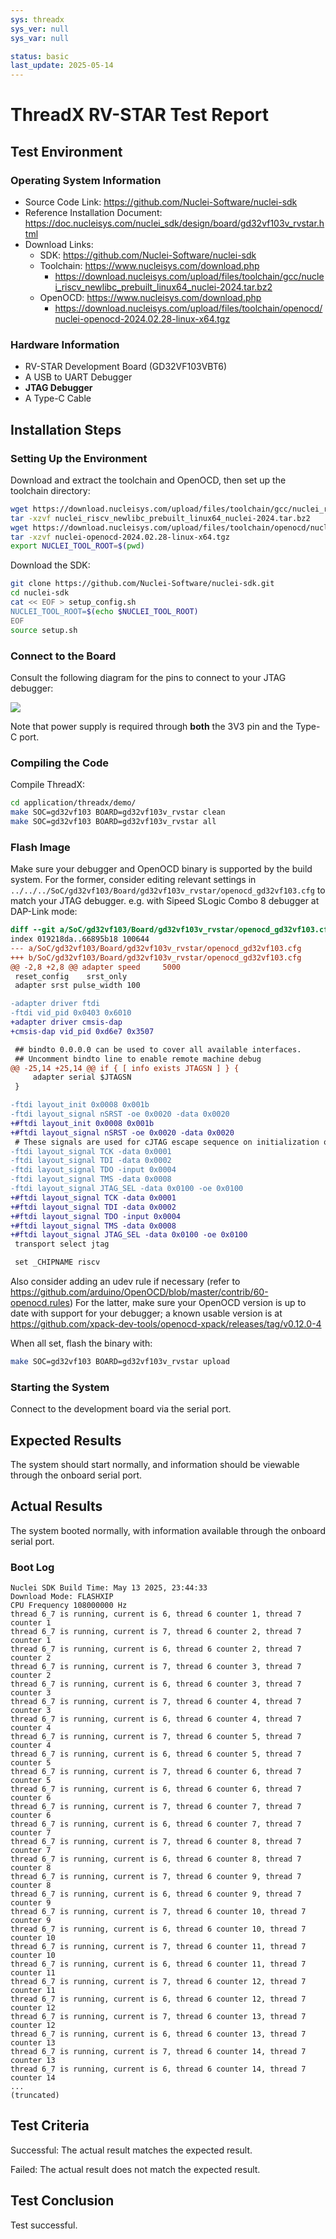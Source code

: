 ```yaml
---
sys: threadx
sys_ver: null
sys_var: null

status: basic
last_update: 2025-05-14
---
```


# ThreadX RV-STAR Test Report

## Test Environment

### Operating System Information

- Source Code Link: https://github.com/Nuclei-Software/nuclei-sdk
- Reference Installation Document: https://doc.nucleisys.com/nuclei_sdk/design/board/gd32vf103v_rvstar.html
- Download Links:
    - SDK: https://github.com/Nuclei-Software/nuclei-sdk
    - Toolchain: https://www.nucleisys.com/download.php
        - https://download.nucleisys.com/upload/files/toolchain/gcc/nuclei_riscv_newlibc_prebuilt_linux64_nuclei-2024.tar.bz2
    - OpenOCD: https://www.nucleisys.com/download.php
        - https://download.nucleisys.com/upload/files/toolchain/openocd/nuclei-openocd-2024.02.28-linux-x64.tgz

### Hardware Information

- RV-STAR Development Board (GD32VF103VBT6)
- A USB to UART Debugger
- **JTAG Debugger**
- A Type-C Cable

## Installation Steps

### Setting Up the Environment

Download and extract the toolchain and OpenOCD, then set up the toolchain directory:
```bash
wget https://download.nucleisys.com/upload/files/toolchain/gcc/nuclei_riscv_newlibc_prebuilt_linux64_nuclei-2024.tar.bz2
tar -xzvf nuclei_riscv_newlibc_prebuilt_linux64_nuclei-2024.tar.bz2
wget https://download.nucleisys.com/upload/files/toolchain/openocd/nuclei-openocd-2024.02.28-linux-x64.tgz
tar -xzvf nuclei-openocd-2024.02.28-linux-x64.tgz
export NUCLEI_TOOL_ROOT=$(pwd)
```

Download the SDK:
```bash
git clone https://github.com/Nuclei-Software/nuclei-sdk.git
cd nuclei-sdk
cat << EOF > setup_config.sh
NUCLEI_TOOL_ROOT=$(echo $NUCLEI_TOOL_ROOT)
EOF
source setup.sh
```

### Connect to the Board

Consult the following diagram for the pins to connect to your JTAG debugger:

![](pinout.jpg)

Note that power supply is required through **both** the 3V3 pin and the Type-C port.

### Compiling the Code

Compile ThreadX:
```bash
cd application/threadx/demo/
make SOC=gd32vf103 BOARD=gd32vf103v_rvstar clean
make SOC=gd32vf103 BOARD=gd32vf103v_rvstar all
```

### Flash Image

Make sure your debugger and OpenOCD binary is supported by the build system.
For the former, consider editing relevant settings in `../../../SoC/gd32vf103/Board/gd32vf103v_rvstar/openocd_gd32vf103.cfg` to match your JTAG debugger.
e.g. with Sipeed SLogic Combo 8 debugger at DAP-Link mode:
```diff
diff --git a/SoC/gd32vf103/Board/gd32vf103v_rvstar/openocd_gd32vf103.cfg b/SoC/gd32vf103/Board/gd32vf103v_rvstar/openocd_gd32vf103.cfg
index 019218da..66895b18 100644
--- a/SoC/gd32vf103/Board/gd32vf103v_rvstar/openocd_gd32vf103.cfg
+++ b/SoC/gd32vf103/Board/gd32vf103v_rvstar/openocd_gd32vf103.cfg
@@ -2,8 +2,8 @@ adapter speed     5000
 reset_config    srst_only
 adapter srst pulse_width 100

-adapter driver ftdi
-ftdi vid_pid 0x0403 0x6010
+adapter driver cmsis-dap
+cmsis-dap vid_pid 0xd6e7 0x3507

 ## bindto 0.0.0.0 can be used to cover all available interfaces.
 ## Uncomment bindto line to enable remote machine debug
@@ -25,14 +25,14 @@ if { [ info exists JTAGSN ] } {
     adapter serial $JTAGSN
 }

-ftdi layout_init 0x0008 0x001b
-ftdi layout_signal nSRST -oe 0x0020 -data 0x0020
+#ftdi layout_init 0x0008 0x001b
+#ftdi layout_signal nSRST -oe 0x0020 -data 0x0020
 # These signals are used for cJTAG escape sequence on initialization only
-ftdi layout_signal TCK -data 0x0001
-ftdi layout_signal TDI -data 0x0002
-ftdi layout_signal TDO -input 0x0004
-ftdi layout_signal TMS -data 0x0008
-ftdi layout_signal JTAG_SEL -data 0x0100 -oe 0x0100
+#ftdi layout_signal TCK -data 0x0001
+#ftdi layout_signal TDI -data 0x0002
+#ftdi layout_signal TDO -input 0x0004
+#ftdi layout_signal TMS -data 0x0008
+#ftdi layout_signal JTAG_SEL -data 0x0100 -oe 0x0100
 transport select jtag

 set _CHIPNAME riscv
```

Also consider adding an udev rule if necessary (refer to https://github.com/arduino/OpenOCD/blob/master/contrib/60-openocd.rules)
For the latter, make sure your OpenOCD version is up to date with support for your debugger; a known usable version is at https://github.com/xpack-dev-tools/openocd-xpack/releases/tag/v0.12.0-4

When all set, flash the binary with:
```bash
make SOC=gd32vf103 BOARD=gd32vf103v_rvstar upload
```

### Starting the System

Connect to the development board via the serial port.

## Expected Results

The system should start normally, and information should be viewable through the onboard serial port.

## Actual Results

The system booted normally, with information available through the onboard serial port.

### Boot Log

```log
Nuclei SDK Build Time: May 13 2025, 23:44:33
Download Mode: FLASHXIP
CPU Frequency 108000000 Hz
thread 6_7 is running, current is 6, thread 6 counter 1, thread 7 counter 1
thread 6_7 is running, current is 7, thread 6 counter 2, thread 7 counter 1
thread 6_7 is running, current is 6, thread 6 counter 2, thread 7 counter 2
thread 6_7 is running, current is 7, thread 6 counter 3, thread 7 counter 2
thread 6_7 is running, current is 6, thread 6 counter 3, thread 7 counter 3
thread 6_7 is running, current is 7, thread 6 counter 4, thread 7 counter 3
thread 6_7 is running, current is 6, thread 6 counter 4, thread 7 counter 4
thread 6_7 is running, current is 7, thread 6 counter 5, thread 7 counter 4
thread 6_7 is running, current is 6, thread 6 counter 5, thread 7 counter 5
thread 6_7 is running, current is 7, thread 6 counter 6, thread 7 counter 5
thread 6_7 is running, current is 6, thread 6 counter 6, thread 7 counter 6
thread 6_7 is running, current is 7, thread 6 counter 7, thread 7 counter 6
thread 6_7 is running, current is 6, thread 6 counter 7, thread 7 counter 7
thread 6_7 is running, current is 7, thread 6 counter 8, thread 7 counter 7
thread 6_7 is running, current is 6, thread 6 counter 8, thread 7 counter 8
thread 6_7 is running, current is 7, thread 6 counter 9, thread 7 counter 8
thread 6_7 is running, current is 6, thread 6 counter 9, thread 7 counter 9
thread 6_7 is running, current is 7, thread 6 counter 10, thread 7 counter 9
thread 6_7 is running, current is 6, thread 6 counter 10, thread 7 counter 10
thread 6_7 is running, current is 7, thread 6 counter 11, thread 7 counter 10
thread 6_7 is running, current is 6, thread 6 counter 11, thread 7 counter 11
thread 6_7 is running, current is 7, thread 6 counter 12, thread 7 counter 11
thread 6_7 is running, current is 6, thread 6 counter 12, thread 7 counter 12
thread 6_7 is running, current is 7, thread 6 counter 13, thread 7 counter 12
thread 6_7 is running, current is 6, thread 6 counter 13, thread 7 counter 13
thread 6_7 is running, current is 7, thread 6 counter 14, thread 7 counter 13
thread 6_7 is running, current is 6, thread 6 counter 14, thread 7 counter 14
...
(truncated)
```

## Test Criteria

Successful: The actual result matches the expected result.

Failed: The actual result does not match the expected result.

## Test Conclusion

Test successful.

